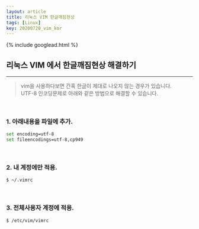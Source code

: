 ```yaml
---
layout: article
title: 리눅스 VIM 한글깨짐현상
tags: [Linux]
key: 20200720_vim_kor
---
```


{% include googlead.html %}

## 리눅스 VIM 에서 한글깨짐현상 해결하기
---

>vim을 사용하다보면 간혹 한글이 제대로 나오지 않는 경우가 있습니다.  
>UTF-8 인코딩문제로 아래와 같은 방법으로 해결할 수 있습니다.

<br>

### 1. 아래내용을 파일에 추가.

```bash
set encoding=utf-8
set fileencodings=utf-8,cp949
```
<br>

### 2. 내 계정에만 적용.

```bash
$ ~/.vimrc
```
<br>

### 3. 전체사용자 계정에 적용.

```bash
$ /etc/vim/vimrc
```
<br>
